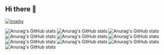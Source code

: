 ## Hi there 👋


[![trophy](https://github-profile-trophy.vercel.app/?username=ryo-ma&theme=onedark)](https://github.com/ryo-ma/github-profile-trophy)

![Anurag's GitHub stats](https://github-readme-stats.vercel.app/api?username=icrn&show_icons=true&theme=dark)
![Anurag's GitHub stats](https://github-readme-stats.vercel.app/api?username=icrn&show_icons=true&theme=radical)
![Anurag's GitHub stats](https://github-readme-stats.vercel.app/api?username=icrn&show_icons=true&theme=merko)
![Anurag's GitHub stats](https://github-readme-stats.vercel.app/api?username=icrn&show_icons=true&theme=gruvbox)
![Anurag's GitHub stats](https://github-readme-stats.vercel.app/api?username=icrn&show_icons=true&theme=tokyonight)
![Anurag's GitHub stats](https://github-readme-stats.vercel.app/api?username=icrn&show_icons=true&theme=onedark)
![Anurag's GitHub stats](https://github-readme-stats.vercel.app/api?username=icrn&show_icons=true&theme=cobalt)
![Anurag's GitHub stats](https://github-readme-stats.vercel.app/api?username=icrn&show_icons=true&theme=synthwave)
![Anurag's GitHub stats](https://github-readme-stats.vercel.app/api?username=icrn&show_icons=true&theme=highcontrast)
![Anurag's GitHub stats](https://github-readme-stats.vercel.app/api?username=icrn&show_icons=true&theme=dracula)


<!--
**icrn/icrn** is a ✨ _special_ ✨ repository because its `README.md` (this file) appears on your GitHub profile.

Here are some ideas to get you started:

- 🔭 I’m currently working on ...
- 🌱 I’m currently learning ...
- 👯 I’m looking to collaborate on ...
- 🤔 I’m looking for help with ...
- 💬 Ask me about ...
- 📫 How to reach me: ...
- 😄 Pronouns: ...
- ⚡ Fun fact: ...
-->
